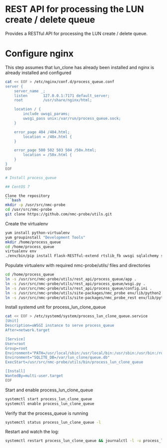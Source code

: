 # REST API for processing the LUN create / delete queue

Provides a RESTful API for processing the LUN create / delete queue.

# Configure nginx

This step assumes that lun_clone has already been installed and nginx is already
installed and configured

```bash
cat << EOF > /etc/nginx/conf.d/process_queue.conf
server {
    server_name _;
    listen       127.0.0.1:7171 default_server;
    root         /usr/share/nginx/html;

    location / {
        include uwsgi_params;
        uwsgi_pass unix:/var/run/process_queue.sock;
    }

    error_page 404 /404.html;
        location = /40x.html {
    }

    error_page 500 502 503 504 /50x.html;
        location = /50x.html {
    }
}
EOF

# Install process_queue

## CentOS 7

Clone the repository
```bash
mkdir -p /usr/src/nmc-probe
cd /usr/src/nmc-probe
git clone https://github.com/nmc-probe/utils.git
```

Create the virtualenv

```bash
yum install python-virtualenv
yum groupinstall "Development Tools"
mkdir /home/process_queue
cd /home/process_queue
virtualenv env
./env/bin/pip install Flask-RESTful-extend rtslib_fb uwsgi sqlalchemy sqlalchemy-utils
```

Populate virtualenv with required nmc-probe/utils/ files and directories

```bash
cd /home/process_queue
ln -s /usr/src/nmc-probe/utils/rest_api/process_queue/app .
ln -s /usr/src/nmc-probe/utils/rest_api/process_queue/wsgi.py .
ln -s /usr/src/nmc-probe/utils/rest_api/process_queue/config.ini .
ln -s /usr/src/nmc-probe/utils/site-packages/nmc_probe env/lib/python2.7/site-packages/nmc_probe
ln -s /usr/src/nmc-probe/utils/site-packages/nmc_probe_rest env/lib/python2.7/site-packages/nmc_probe_rest
```

Install systemd unit for process_lun_clone_queue
```bash
cat << EOF > /etc/systemd/system/process_lun_clone_queue.service
[Unit]
Description=uWSGI instance to serve process_queue
After=network.target

[Service]
User=root
Group=root
Environment="PATH=/usr/local/sbin:/usr/local/bin:/usr/sbin:/usr/bin:/root/bin"
Environment="SQLITE_DB=/var/lun_clone/queue.db"
ExecStart=/usr/src/nmc-probe/utils/bin/process_lun_clone_queue

[Install]
WantedBy=multi-user.target
EOF
```

Start and enable process_lun_clone_queue

```bash
systemctl start process_lun_clone_queue
systemctl enable process_lun_clone_queue
```
Verify that the process_queue is running
```bash
systemctl status process_lun_clone_queue -l
```

Restart and watch the log:
```bash
systemctl restart process_lun_clone_queue && journalctl -l -u process_lun_clone_queue -f
```

